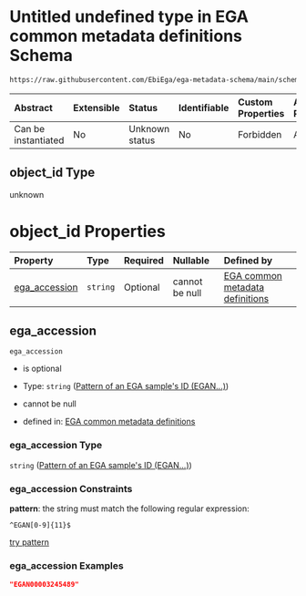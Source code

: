 # Untitled undefined type in EGA common metadata definitions Schema

```txt
https://raw.githubusercontent.com/EbiEga/ega-metadata-schema/main/schemas/EGA.common-definitions.json#/definitions/object-id-and-object-type-check/anyOf/4/properties/object_id
```



| Abstract            | Extensible | Status         | Identifiable | Custom Properties | Additional Properties | Access Restrictions | Defined In                                                                                           |
| :------------------ | :--------- | :------------- | :----------- | :---------------- | :-------------------- | :------------------ | :--------------------------------------------------------------------------------------------------- |
| Can be instantiated | No         | Unknown status | No           | Forbidden         | Allowed               | none                | [EGA.common-definitions.json\*](../../../schemas/EGA.common-definitions.json "open original schema") |

## object\_id Type

unknown

# object\_id Properties

| Property                         | Type     | Required | Nullable       | Defined by                                                                                                                                                                                                                                                                                                                                                                                                                                           |
| :------------------------------- | :------- | :------- | :------------- | :--------------------------------------------------------------------------------------------------------------------------------------------------------------------------------------------------------------------------------------------------------------------------------------------------------------------------------------------------------------------------------------------------------------------------------------------------- |
| [ega\_accession](#ega_accession) | `string` | Optional | cannot be null | [EGA common metadata definitions](ega-12-definitions-check-that-the-object_ids-accession-pattern-and-object_type-match-anyof-sample-object_id-and-object_type-check-properties-object_id-properties-pattern-of-an-ega-samples-id-egan.md "https://raw.githubusercontent.com/EbiEga/ega-metadata-schema/main/schemas/EGA.common-definitions.json#/definitions/object-id-and-object-type-check/anyOf/4/properties/object_id/properties/ega_accession") |

## ega\_accession



`ega_accession`

*   is optional

*   Type: `string` ([Pattern of an EGA sample's ID (EGAN...)](ega-12-definitions-check-that-the-object_ids-accession-pattern-and-object_type-match-anyof-sample-object_id-and-object_type-check-properties-object_id-properties-pattern-of-an-ega-samples-id-egan.md))

*   cannot be null

*   defined in: [EGA common metadata definitions](ega-12-definitions-check-that-the-object_ids-accession-pattern-and-object_type-match-anyof-sample-object_id-and-object_type-check-properties-object_id-properties-pattern-of-an-ega-samples-id-egan.md "https://raw.githubusercontent.com/EbiEga/ega-metadata-schema/main/schemas/EGA.common-definitions.json#/definitions/object-id-and-object-type-check/anyOf/4/properties/object_id/properties/ega_accession")

### ega\_accession Type

`string` ([Pattern of an EGA sample's ID (EGAN...)](ega-12-definitions-check-that-the-object_ids-accession-pattern-and-object_type-match-anyof-sample-object_id-and-object_type-check-properties-object_id-properties-pattern-of-an-ega-samples-id-egan.md))

### ega\_accession Constraints

**pattern**: the string must match the following regular expression:&#x20;

```regexp
^EGAN[0-9]{11}$
```

[try pattern](https://regexr.com/?expression=%5EEGAN%5B0-9%5D%7B11%7D%24 "try regular expression with regexr.com")

### ega\_accession Examples

```json
"EGAN00003245489"
```
